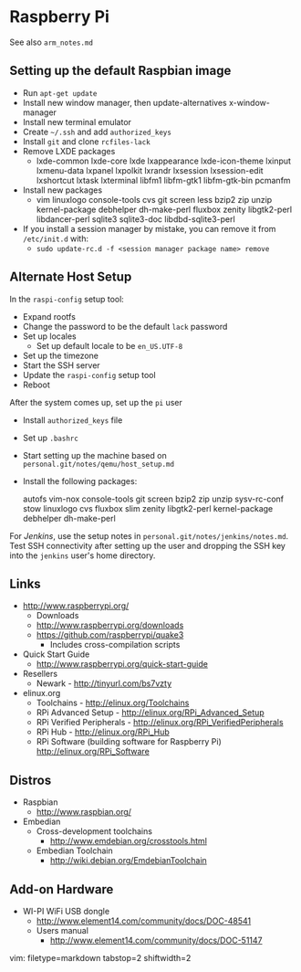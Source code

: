 # Raspberry Pi #
See also `arm_notes.md`

## Setting up the default Raspbian image ##
- Run `apt-get update`
- Install new window manager, then update-alternatives x-window-manager
- Install new terminal emulator
- Create `~/.ssh` and add `authorized_keys`
- Install `git` and clone `rcfiles-lack`
- Remove LXDE packages
  - lxde-common lxde-core lxde lxappearance lxde-icon-theme lxinput
    lxmenu-data lxpanel lxpolkit lxrandr lxsession lxsession-edit lxshortcut
    lxtask lxterminal libfm1 libfm-gtk1 libfm-gtk-bin pcmanfm
- Install new packages
  - vim linuxlogo console-tools cvs git screen less bzip2 zip unzip
    kernel-package debhelper dh-make-perl fluxbox zenity libgtk2-perl
    libdancer-perl sqlite3 sqlite3-doc libdbd-sqlite3-perl
- If you install a session manager by mistake, you can remove it from
  `/etc/init.d` with:
  - `sudo update-rc.d -f <session manager package name> remove`

## Alternate Host Setup ##
In the `raspi-config` setup tool:
- Expand rootfs
- Change the password to be the default `lack` password
- Set up locales
  - Set up default locale to be `en_US.UTF-8`
- Set up the timezone
- Start the SSH server
- Update the `raspi-config` setup tool
- Reboot

After the system comes up, set up the `pi` user
- Install `authorized_keys` file
- Set up `.bashrc`
- Start setting up the machine based on
  `personal.git/notes/qemu/host_setup.md`
- Install the following packages:


    autofs vim-nox console-tools git screen bzip2 zip unzip sysv-rc-conf stow
    linuxlogo cvs fluxbox slim zenity libgtk2-perl kernel-package debhelper
    dh-make-perl

For *Jenkins*, use the setup notes in `personal.git/notes/jenkins/notes.md`.
Test SSH connectivity after setting up the user and dropping the SSH key into
the `jenkins` user's home directory.

## Links ##
- http://www.raspberrypi.org/
  - Downloads 
  - http://www.raspberrypi.org/downloads
  - https://github.com/raspberrypi/quake3
    - Includes cross-compilation scripts
- Quick Start Guide
  - http://www.raspberrypi.org/quick-start-guide
- Resellers
  - Newark - http://tinyurl.com/bs7vzty
- elinux.org
  - Toolchains - http://elinux.org/Toolchains
  - RPi Advanced Setup - http://elinux.org/RPi_Advanced_Setup
  - RPi Verified Peripherals - http://elinux.org/RPi_VerifiedPeripherals
  - RPi Hub - http://elinux.org/RPi_Hub
  - RPi Software (building software for Raspberry Pi)
    http://elinux.org/RPi_Software

## Distros ##
- Raspbian
  - http://www.raspbian.org/
- Embedian
  - Cross-development toolchains
    - http://www.emdebian.org/crosstools.html
  - Embedian Toolchain
    - http://wiki.debian.org/EmdebianToolchain

## Add-on Hardware ##
- WI-PI WiFi USB dongle
  - http://www.element14.com/community/docs/DOC-48541
  - Users manual
    - http://www.element14.com/community/docs/DOC-51147

vim: filetype=markdown tabstop=2 shiftwidth=2
